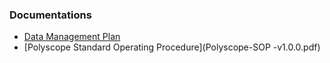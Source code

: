 ### Documentations

- [Data Management Plan](IDSO-FA1-Pathology-DMP-Latest.pdf)
- [Polyscope Standard Operating Procedure](Polyscope-SOP -v1.0.0.pdf)
